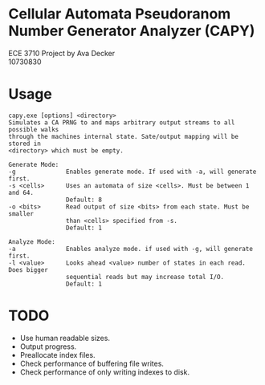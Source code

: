# Cellular Automata Pseudoranom Number Generator Analyzer (CAPY)

ECE 3710 Project by Ava Decker  
10730830

# Usage

```
capy.exe [options] <directory>
Simulates a CA PRNG to and maps arbitrary output streams to all possible walks
through the machines internal state. Sate/output mapping will be stored in
<directory> which must be empty.

Generate Mode:
-g              Enables generate mode. If used with -a, will generate first.
-s <cells>      Uses an automata of size <cells>. Must be between 1 and 64.
                Default: 8
-o <bits>       Read output of size <bits> from each state. Must be smaller
                than <cells> specified from -s.
                Default: 1

Analyze Mode:
-a              Enables analyze mode. if used with -g, will generate first.
-l <value>      Looks ahead <value> number of states in each read. Does bigger
                sequential reads but may increase total I/O.
                Default: 1
```

# TODO

- Use human readable sizes.
- Output progress.
- Preallocate index files.
- Check performance of buffering file writes.
- Check performance of only writing indexes to disk.
